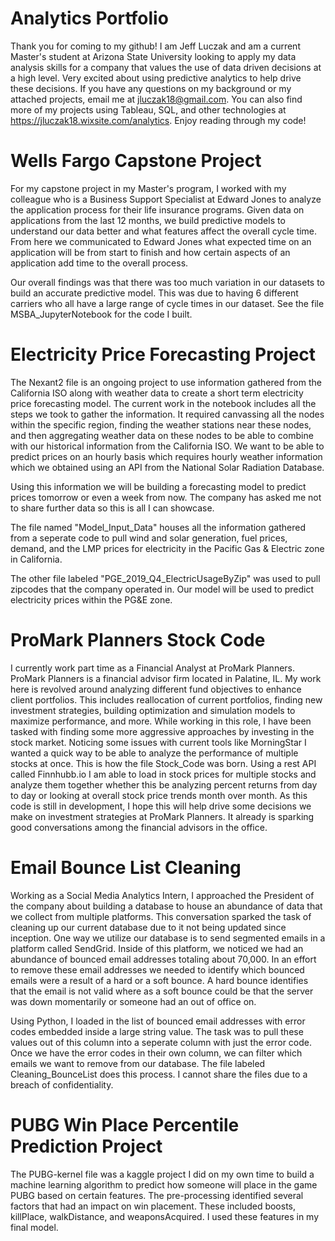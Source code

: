 # Analytics Portfolio
Thank you for coming to my github! I am Jeff Luczak and am a current Master's student at Arizona State University looking to apply
my data analysis skills for a company that values the use of data driven decisions at a high level. Very excited about using
predictive analytics to help drive these decisions. If you have any questions on my background or my attached projects, email me
at jluczak18@gmail.com. You can also find more of my projects using Tableau, SQL, and other technologies at https://jluczak18.wixsite.com/analytics. Enjoy reading through my code!

# Wells Fargo Capstone Project
For my capstone project in my Master's program, I worked with my colleague who is a Business Support Specialist at Edward Jones to analyze the application process for their life insurance programs. Given data on applications from the last 12 months, we build predictive models to understand our data better and what features affect the overall cycle time. From here we communicated to Edward Jones what expected time on an application will be from start to finish and how certain aspects of an application add time to the overall process.

Our overall findings was that there was too much variation in our datasets to build an accurate predictive model. This was due to having 6 different carriers who all have a large range of cycle times in our dataset. See the file MSBA_JupyterNotebook for the code I built. 

# Electricity Price Forecasting Project
The Nexant2 file is an ongoing project to use information gathered from the California ISO along with weather data 
to create a short term electricity price forecasting model. The current work in the notebook includes all the steps we took to gather
the information. It required canvassing all the nodes within the specific region, finding the weather stations near these nodes,
and then aggregating weather data on these nodes to be able to combine with our historical information from the California ISO.
We want to be able to predict prices on an hourly basis which requires hourly weather information which we obtained using an API
from the National Solar Radiation Database.

Using this information we will be building a forecasting model to predict prices tomorrow or even a week from now. The company has asked me not to share further data so this is all I can showcase.

The file named "Model_Input_Data" houses all the information gathered from a seperate code to pull wind and solar generation,
fuel prices, demand, and the LMP prices for electricity in the Pacific Gas & Electric zone in California. 

The other file labeled "PGE_2019_Q4_ElectricUsageByZip" was used to pull zipcodes that the company operated in. Our model will be 
used to predict electricity prices within the PG&E zone.

# ProMark Planners Stock Code
I currently work part time as a Financial Analyst at ProMark Planners. ProMark Planners is a financial advisor firm located in Palatine, IL. My work here is revolved around analyzing different fund objectives to enhance client portfolios. This includes reallocation of current portfolios, finding new investment strategies, building optimization and simulation models to maximize performance, and more. While working in this role, I have been tasked with finding some more aggressive approaches by investing in the stock market. Noticing some issues with current tools like MorningStar I wanted a quick way to be able to analyze the performance of multiple stocks at once. This is how the file Stock_Code was born. Using a rest API called Finnhubb.io I am able to load in stock prices for multiple stocks and analyze them together whether this be analyzing percent returns from day to day or looking at overall stock price trends month over month. As this code is still in development, I hope this will help drive some decisions we make on investment strategies at ProMark Planners. It already is sparking good conversations among the financial advisors in the office.

# Email Bounce List Cleaning
Working as a Social Media Analytics Intern, I approached the President of the company about building a database to house an abundance of data that we collect from multiple platforms. This conversation sparked the task of cleaning up our current database due to it not being updated since inception. One way we utilize our database is to send segmented emails in a platform called SendGrid. Inside of this platform, we noticed we had an abundance of bounced email addresses totaling about 70,000. In an effort to remove these email addresses we needed to identify which bounced emails were a result of a hard or a soft bounce. A hard bounce identifies that the email is not valid where as a soft bounce could be that the server was down momentarily or someone had an out of office on. 

Using Python, I loaded in the list of bounced email addresses with error codes embedded inside a large string value. The task was to pull these values out of this column into a seperate column with just the error code. Once we have the error codes in their own column, we can filter which emails we want to remove from our database. The file labeled Cleaning_BounceList does this process. I cannot share the files due to a breach of confidentiality.

# PUBG Win Place Percentile Prediction Project
The PUBG-kernel file was a kaggle project I did on my own time to build a machine learning algorithm to predict how someone will
place in the game PUBG based on certain features. The pre-processing identified several factors that had an impact on win placement.
These included boosts, killPlace, walkDistance, and weaponsAcquired. I used these features in my final model.
